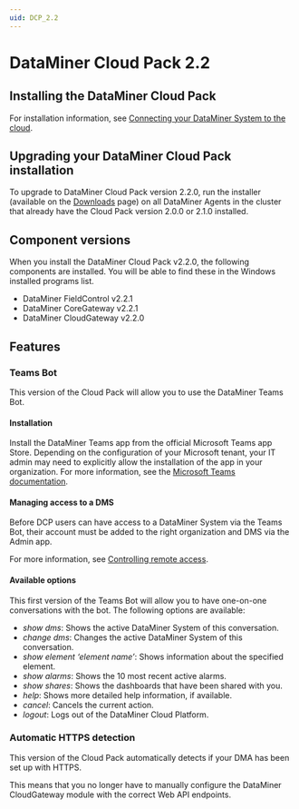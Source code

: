 ```yaml
---
uid: DCP_2.2
---
```


# DataMiner Cloud Pack 2.2

## Installing the DataMiner Cloud Pack

For installation information, see [Connecting your DataMiner System to the cloud](xref:Connecting_your_DataMiner_System_to_the_cloud).

## Upgrading your DataMiner Cloud Pack installation

To upgrade to DataMiner Cloud Pack version 2.2.0, run the installer (available on the [Downloads](https://community.dataminer.services/downloads/) page) on all DataMiner Agents in the cluster that already have the Cloud Pack version 2.0.0 or 2.1.0 installed.

## Component versions

When you install the DataMiner Cloud Pack v2.2.0, the following components are installed. You will be able to find these in the Windows installed programs list.

- DataMiner FieldControl v2.2.1
- DataMiner CoreGateway v2.2.1
- DataMiner CloudGateway v2.2.0

## Features

### Teams Bot

This version of the Cloud Pack will allow you to use the DataMiner Teams Bot.

#### Installation

Install the DataMiner Teams app from the official Microsoft Teams app Store. Depending on the configuration of your Microsoft tenant, your IT admin may need to explicitly allow the installation of the app in your organization. For more information, see the [Microsoft Teams documentation](https://docs.microsoft.com/en-us/microsoftteams/manage-apps).

#### Managing access to a DMS

Before DCP users can have access to a DataMiner System via the Teams Bot, their account must be added to the right organization and DMS via the Admin app.

For more information, see [Controlling remote access](xref:Controlling_remote_access).

#### Available options

This first version of the Teams Bot will allow you to have one-on-one conversations with the bot. The following options are available:

- *show dms*: Shows the active DataMiner System of this conversation.
- *change dms*: Changes the active DataMiner System of this conversation.
- *show element ‘element name’*: Shows information about the specified element.
- *show alarms*: Shows the 10 most recent active alarms.
- *show shares*: Shows the dashboards that have been shared with you.
- *help*: Shows more detailed help information, if available.
- *cancel*: Cancels the current action.
- *logout*: Logs out of the DataMiner Cloud Platform.

### Automatic HTTPS detection

This version of the Cloud Pack automatically detects if your DMA has been set up with HTTPS.

This means that you no longer have to manually configure the DataMiner CloudGateway module with the correct Web API endpoints.
